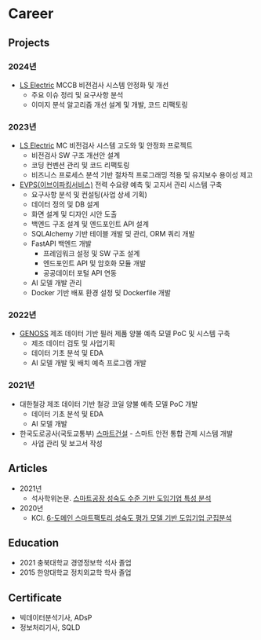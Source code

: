 # Career

## Projects

### 2024년

- [LS Electric](https://www.ls-electric.com/) MCCB 비전검사 시스템 안정화 및 개선
    - 주요 이슈 정리 및 요구사항 분석
    - 이미지 분석 알고리즘 개선 설계 및 개발, 코드 리팩토링
    <!-- - 이슈 재발 원인 분석 및 분석 알고리즘 개선을 통한 재발 빈도 감소 달성 -->
<!-- - [LS Electric](https://www.ls-electric.com/) MC, MCCB 양/불 판정 결과 모니터링 시스템 구축
    - 요구사항 정의 및 화면 설계
    - 데이터 정의 및 데이터 추출 쿼리 개발
- [LS Electric](https://www.ls-electric.com/) 비전검사 시스템 데이터파이프라인 모니터링 시스템 구축
    - 요구사항 정의 및 화면 설계
    - 데이터파이프라인 실행 모듈 소스코드 분석 및 로깅 기능 개발
    - 로그 모니터링 솔루션 비교 검토 및 선정
- 비전검사 SW 관리 시스템 구축
    - 요구사항 정의 및 화면 설계
    - 데이터 정의 및 DB 설계
    - SQLAlchemy 기반 테이블 개발 및 관리, ORM 쿼리 개발
    - 백엔드 구조 설계 및 엔드포인트 API 설계
    - FastAPI 백엔드 개발
        - 프레임워크 설정 및 SW 구조 설계
        - 엔드포인트 API 개발 -->

### 2023년

- [LS Electric](https://www.ls-electric.com/) MC 비전검사 시스템 고도와 및 안정화 프로젝트
    - 비전검사 SW 구조 개선안 설계
    - 코딩 컨벤션 관리 및 코드 리팩토링
    - 비즈니스 프로세스 분석 기반 절차적 프로그래밍 적용 및 유지보수 용이성 제고
- [EVPS(이브이파킹서비스)](https://evps.co.kr/) 전력 수요량 예측 및 고지서 관리 시스템 구축
    - 요구사항 분석 및 컨설팅(사업 상세 기획)
    - 데이터 정의 및 DB 설계
    - 화면 설계 및 디자인 시안 도출
    - 백엔드 구조 설계 및 엔드포인트 API 설계
    - SQLAlchemy 기반 테이블 개발 및 관리, ORM 쿼리 개발
    - FastAPI 백엔드 개발
        - 프레임워크 설정 및 SW 구조 설계
        - 엔드포인트 API 및 암호화 모듈 개발
        - 공공데이터 포털 API 연동
    - AI 모델 개발 관리
    - Docker 기반 배포 환경 설정 및 Dockerfile 개발

### 2022년

- [GENOSS](https://www.genoss.com/) 제조 데이터 기반 필러 제품 양불 예측 모델 PoC 및 시스템 구축
    - 제조 데이터 검토 및 사업기획
    - 데이터 기초 분석 및 EDA
    - AI 모델 개발 및 배치 예측 프로그램 개발

### 2021년

- 대한철강 제조 데이터 기반 철강 코일 양불 예측 모델 PoC 개발
    - 데이터 기초 분석 및 EDA
    - AI 모델 개발
- 한국도로공사(국토교통부) [스마트건설](http://smartconstruction.kr/) - 스마트 안전 통합 관제 시스템 개발
    - 사업 관리 및 보고서 작성

## Articles

- 2021년
    - 석사학위논문. [스마트공장 성숙도 수준 기반 도입기업 특성 분석](http://www.riss.kr/link?id=T15766958)
- 2020년
    - KCI. [6-도메인 스마트팩토리 성숙도 평가 모델 기반 도입기업 군집분석](https://www.kci.go.kr/kciportal/ci/sereArticleSearch/ciSereArtiView.kci?sereArticleSearchBean.artiId=ART002627006)

<!-- ## Patents -->

<!-- ## Competition -->

## Education

- 2021 충북대학교 경영정보학 석사 졸업
- 2015 한양대학교 정치외교학 학사 졸업

## Certificate

- 빅데이터분석기사, ADsP
- 정보처리기사, SQLD